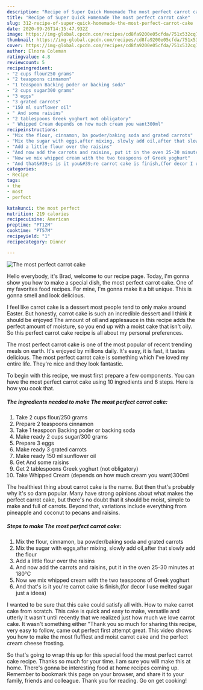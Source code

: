 ```yaml
---
description: "Recipe of Super Quick Homemade The most perfect carrot cake"
title: "Recipe of Super Quick Homemade The most perfect carrot cake"
slug: 312-recipe-of-super-quick-homemade-the-most-perfect-carrot-cake
date: 2020-09-26T14:15:47.932Z
image: https://img-global.cpcdn.com/recipes/cd8fa9200e05cfda/751x532cq70/the-most-perfect-carrot-cake-recipe-main-photo.jpg
thumbnail: https://img-global.cpcdn.com/recipes/cd8fa9200e05cfda/751x532cq70/the-most-perfect-carrot-cake-recipe-main-photo.jpg
cover: https://img-global.cpcdn.com/recipes/cd8fa9200e05cfda/751x532cq70/the-most-perfect-carrot-cake-recipe-main-photo.jpg
author: Elnora Coleman
ratingvalue: 4.8
reviewcount: 5
recipeingredient:
- "2 cups flour250 grams"
- "2 teaspoons cinnamon"
- "1 teaspoon Backing poder or backing soda"
- "2 cups sugar300 grams"
- "3 eggs"
- "3 grated carrots"
- "150 ml sunflower oil"
- " And some raisins"
- "2 tablespoons Greek yoghurt not obligatory"
- " Whipped Cream depends on how much cream you want300ml"
recipeinstructions:
- "Mix the flour, cinnamon, ba powder/baking soda and grated carrots"
- "Mix the sugar with eggs,after mixing, slowly add oil,after that slowly add the flour"
- "Add a little flour over the raisins"
- "And now add the carrots and raisins, put it in the oven 25-30 minutes at 180°C"
- "Now we mix whipped cream with the two teaspoons of Greek yoghurt"
- "And that&#39;s is it you&#39;re carrot cake is finish,(for decor I use melted sugar just a ideea)"
categories:
- Recipe
tags:
- the
- most
- perfect

katakunci: the most perfect 
nutrition: 219 calories
recipecuisine: American
preptime: "PT12M"
cooktime: "PT57M"
recipeyield: "1"
recipecategory: Dinner

---
```



![The most perfect carrot cake](https://img-global.cpcdn.com/recipes/cd8fa9200e05cfda/751x532cq70/the-most-perfect-carrot-cake-recipe-main-photo.jpg)

Hello everybody, it's Brad, welcome to our recipe page. Today, I'm gonna show you how to make a special dish, the most perfect carrot cake. One of my favorites food recipes. For mine, I'm gonna make it a bit unique. This is gonna smell and look delicious.

I feel like carrot cake is a dessert most people tend to only make around Easter. But honestly, carrot cake is such an incredible dessert and I think it should be enjoyed The amount of oil and applesauce in this recipe adds the perfect amount of moisture, so you end up with a moist cake that isn&#39;t oily. So this perfect carrot cake recipe is all about my personal preferences.

The most perfect carrot cake is one of the most popular of recent trending meals on earth. It's enjoyed by millions daily. It's easy, it is fast, it tastes delicious. The most perfect carrot cake is something which I've loved my entire life. They're nice and they look fantastic.


To begin with this recipe, we must first prepare a few components. You can have the most perfect carrot cake using 10 ingredients and 6 steps. Here is how you cook that.

<!--inarticleads1-->

##### The ingredients needed to make The most perfect carrot cake:

1. Take 2 cups flour/250 grams
1. Prepare 2 teaspoons cinnamon
1. Take 1 teaspoon Backing poder or backing soda
1. Make ready 2 cups sugar/300 grams
1. Prepare 3 eggs
1. Make ready 3 grated carrots
1. Make ready 150 ml sunflower oil
1. Get  And some raisins
1. Get 2 tablespoons Greek yoghurt (not obligatory)
1. Take  Whipped Cream (depends on how much cream you want)300ml


The healthiest thing about carrot cake is the name. But then that&#39;s probably why it&#39;s so darn popular. Many have strong opinions about what makes the perfect carrot cake, but there&#39;s no doubt that it should be moist, simple to make and full of carrots. Beyond that, variations include everything from pineapple and coconut to pecans and raisins. 

<!--inarticleads2-->

##### Steps to make The most perfect carrot cake:

1. Mix the flour, cinnamon, ba powder/baking soda and grated carrots
1. Mix the sugar with eggs,after mixing, slowly add oil,after that slowly add the flour
1. Add a little flour over the raisins
1. And now add the carrots and raisins, put it in the oven 25-30 minutes at 180°C
1. Now we mix whipped cream with the two teaspoons of Greek yoghurt
1. And that&#39;s is it you&#39;re carrot cake is finish,(for decor I use melted sugar just a ideea)


I wanted to be sure that this cake could satisfy all with. How to make carrot cake from scratch. This cake is quick and easy to make, versatile and utterly It wasn&#39;t until recently that we realized just how much we love carrot cake. It wasn&#39;t something either &#34;Thank you so much for sharing this recipe, very easy to follow, came out perfect first attempt great. This video shows you how to make the most fluffiest and moist carrot cake and the perfect cream cheese frosting. 

So that's going to wrap this up for this special food the most perfect carrot cake recipe. Thanks so much for your time. I am sure you will make this at home. There's gonna be interesting food at home recipes coming up. Remember to bookmark this page on your browser, and share it to your family, friends and colleague. Thank you for reading. Go on get cooking!
